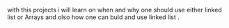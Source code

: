 with this projects i will learn on when and why one should use either linked list or Arrays and olso how one can buld and use linked list .
